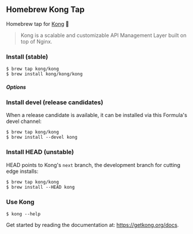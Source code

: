 ## Homebrew Kong Tap

Homebrew tap for [Kong] :beer:

> Kong is a scalable and customizable API Management Layer built on top of
> Nginx.

### Install (stable)

```shell
$ brew tap kong/kong
$ brew install kong/kong/kong
```

##### Options

### Install devel (release candidates)

When a release candidate is available, it can be installed via this Formula's
devel channel:

```
$ brew tap kong/kong
$ brew install --devel kong
```

### Install HEAD (unstable)

HEAD points to Kong's `next` branch, the development branch for cutting edge
installs:

```
$ brew tap kong/kong
$ brew install --HEAD kong
```

### Use Kong

```shell
$ kong --help
```

Get started by reading the documentation at: https://getkong.org/docs.

[Kong]: https://getkong.org
